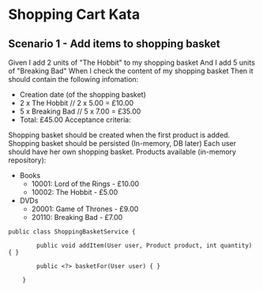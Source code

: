 # Shopping Cart Kata

## Scenario 1 - Add items to shopping basket

Given I add 2 units of "The Hobbit" to my shopping basket
And I add 5 units of "Breaking Bad"
When I check the content of my shopping basket
Then it should contain the following infomation:
- Creation date (of the shopping basket)
- 2 x The Hobbit   // 2 x 5.00 = £10.00
- 5 x Breaking Bad // 5 x 7.00 = £35.00
- Total: £45.00
  Acceptance criteria:

Shopping basket should be created when the first product is added.
Shopping basket should be persisted (In-memory, DB later)
Each user should have her own shopping basket.
Products available (in-memory repository):

* Books 
  * 10001: Lord of the Rings - £10.00
  * 10002: The Hobbit - £5.00
* DVDs
  * 20001: Game of Thrones - £9.00
  * 20110: Breaking Bad - £7.00

````
public class ShoppingBasketService {

        public void addItem(User user, Product product, int quantity) { }

        public <?> basketFor(User user) { }
    
    }

